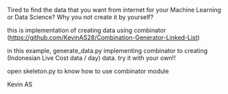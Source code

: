 Tired to find the data that you want from internet for your Machine Learning or Data Science?
Why you not create it by yourself?

this is implementation of creating data using combinator (https://github.com/KevinAS28/Combination-Generator-Linked-List)

in this example, generate_data.py implementing combinator to creating (Indonesian Live Cost data / day) data. try it with your own!!

open skeleton.py to know how to use combinator module

Kevin AS